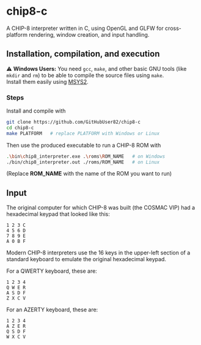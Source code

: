 # chip8-c

A CHIP-8 interpreter written in C, using OpenGL and GLFW for cross-platform rendering, window creation, and input handling.

## Installation, compilation, and execution

⚠️ **Windows Users:** You need `gcc`, `make`, and other basic GNU tools (like `mkdir` and `rm`) to be able to compile the source files using `make`.  
Install them easily using [MSYS2](https://www.msys2.org/).

### Steps


Install and compile with
```bash
git clone https://github.com/GitHubUser82/chip8-c
cd chip8-c
make PLATFORM   # replace PLATFORM with Windows or Linux 
```
Then use the produced executable to run a CHIP-8 ROM with
```bash
.\bin\chip8_interpreter.exe .\roms\ROM_NAME   # on Windows
./bin/chip8_interpreter.out ./roms/ROM_NAME   # on Linux
```
(Replace **ROM_NAME** with the name of the ROM you want to run)

## Input
The original computer for which CHIP-8 was built (the COSMAC VIP) had a hexadecimal keypad that looked like this:

```
1 2 3 C
4 5 6 D
7 8 9 E
A 0 B F
```

Modern CHIP-8 interpreters use the 16 keys in the upper-left section of a standard keyboard to emulate the original hexadecimal keypad.

For a QWERTY keyboard, these are:
```
1 2 3 4
Q W E R
A S D F
Z X C V
```

For an AZERTY keyboard, these are:

```
1 2 3 4
A Z E R
Q S D F
W X C V
```